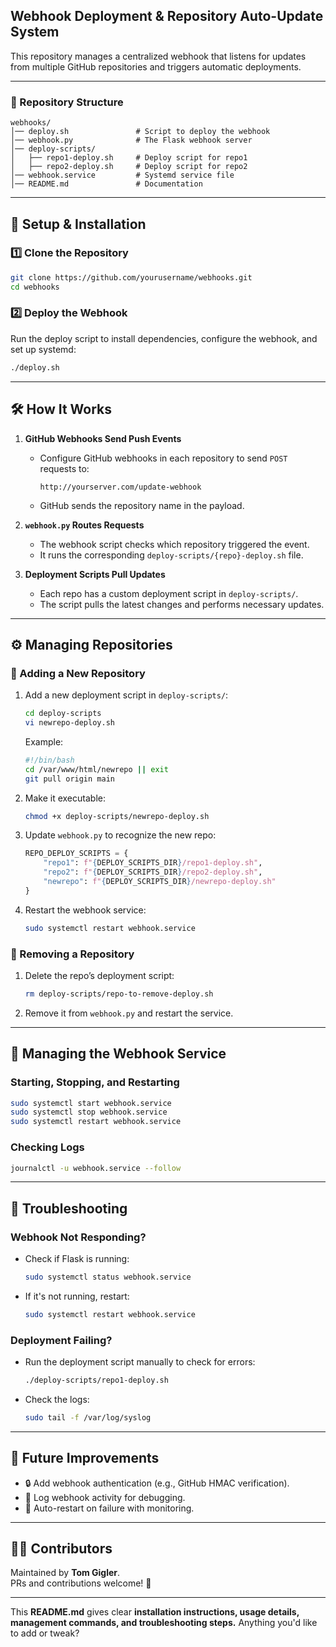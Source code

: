 ## **Webhook Deployment & Repository Auto-Update System**
This repository manages a centralized webhook that listens for updates from multiple GitHub repositories and triggers automatic deployments.

---

### **📂 Repository Structure**
```
webhooks/
│── deploy.sh               # Script to deploy the webhook
│── webhook.py              # The Flask webhook server
│── deploy-scripts/
│   ├── repo1-deploy.sh     # Deploy script for repo1
│   ├── repo2-deploy.sh     # Deploy script for repo2
│── webhook.service         # Systemd service file
│── README.md               # Documentation
```

---

## **🚀 Setup & Installation**
### **1️⃣ Clone the Repository**
```bash
git clone https://github.com/yourusername/webhooks.git
cd webhooks
```

### **2️⃣ Deploy the Webhook**
Run the deploy script to install dependencies, configure the webhook, and set up systemd:
```bash
./deploy.sh
```

---

## **🛠️ How It Works**
1. **GitHub Webhooks Send Push Events**  
   - Configure GitHub webhooks in each repository to send `POST` requests to:
     ```
     http://yourserver.com/update-webhook
     ```
   - GitHub sends the repository name in the payload.

2. **`webhook.py` Routes Requests**  
   - The webhook script checks which repository triggered the event.
   - It runs the corresponding `deploy-scripts/{repo}-deploy.sh` file.

3. **Deployment Scripts Pull Updates**  
   - Each repo has a custom deployment script in `deploy-scripts/`.
   - The script pulls the latest changes and performs necessary updates.

---

## **⚙️ Managing Repositories**
### **🔹 Adding a New Repository**
1. Add a new deployment script in `deploy-scripts/`:
   ```bash
   cd deploy-scripts
   vi newrepo-deploy.sh
   ```
   Example:
   ```bash
   #!/bin/bash
   cd /var/www/html/newrepo || exit
   git pull origin main
   ```

2. Make it executable:
   ```bash
   chmod +x deploy-scripts/newrepo-deploy.sh
   ```

3. Update `webhook.py` to recognize the new repo:
   ```python
   REPO_DEPLOY_SCRIPTS = {
       "repo1": f"{DEPLOY_SCRIPTS_DIR}/repo1-deploy.sh",
       "repo2": f"{DEPLOY_SCRIPTS_DIR}/repo2-deploy.sh",
       "newrepo": f"{DEPLOY_SCRIPTS_DIR}/newrepo-deploy.sh"
   }
   ```

4. Restart the webhook service:
   ```bash
   sudo systemctl restart webhook.service
   ```

### **🔹 Removing a Repository**
1. Delete the repo’s deployment script:
   ```bash
   rm deploy-scripts/repo-to-remove-deploy.sh
   ```

2. Remove it from `webhook.py` and restart the service.

---

## **🔧 Managing the Webhook Service**
### **Starting, Stopping, and Restarting**
```bash
sudo systemctl start webhook.service
sudo systemctl stop webhook.service
sudo systemctl restart webhook.service
```

### **Checking Logs**
```bash
journalctl -u webhook.service --follow
```

---

## **🐛 Troubleshooting**
### **Webhook Not Responding?**
- Check if Flask is running:
  ```bash
  sudo systemctl status webhook.service
  ```
- If it's not running, restart:
  ```bash
  sudo systemctl restart webhook.service
  ```

### **Deployment Failing?**
- Run the deployment script manually to check for errors:
  ```bash
  ./deploy-scripts/repo1-deploy.sh
  ```
- Check the logs:
  ```bash
  sudo tail -f /var/log/syslog
  ```

---

## **📌 Future Improvements**
- 🔒 Add webhook authentication (e.g., GitHub HMAC verification).
- 📄 Log webhook activity for debugging.
- 🔄 Auto-restart on failure with monitoring.

---

## **👨‍💻 Contributors**
Maintained by **Tom Gigler**.  
PRs and contributions welcome! 🎉

---

This **README.md** gives clear **installation instructions, usage details, management commands, and troubleshooting steps.** Anything you'd like to add or tweak?
